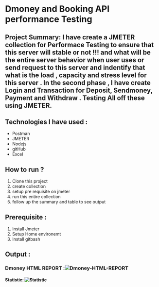 # Dmoney and Booking API performance Testing 

## Project Summary:  I have  create a JMETER collection for Performace Testing to ensure that this server will stable or not !!!  and what will be the entire server behavior when user uses or send request to this server and indentify that what is the load , capacity and stress level for this server . In the second phase , I have create Login  and Transaction for Deposit, Sendmoney, Payment and Withdraw . Testing All off these using JMETER.

## Technologies I have used :
- Postman
- JMETER
- Nodejs
- gitHub
- Excel
  
## How to run ?
1. Clone this project
2. create collection
3. setup pre requisite on jmeter
4. run this entire collection
5. follow up the summary and table to see output

## Prerequisite :
1. Install Jmeter
2. Setup Home environemt
3. Install gitbash

## Output :

### Dmoney HTML REPORT :![Dmoney-HTML-REPORT](https://github.com/user-attachments/assets/37d26aff-632b-4fe7-abd1-94be5a75a235)

#### Statistic:  ![Statistic](https://github.com/user-attachments/assets/da72a9d9-d12b-411f-8f38-dd3d6c547dc8)







